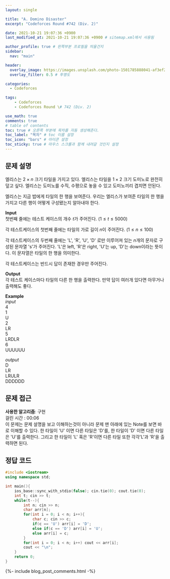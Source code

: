 ```yaml
---
layout: single

title: "A. Domino Disaster"
excerpt: "Codeforces Round #742 (Div. 2)"

date: 2021-10-21 19:07:36 +0900
last_modified_at: 2021-10-21 19:07:36 +0900 # sitemap.xml에서 사용됨

author_profile: true # 왼쪽부분 프로필을 띄울건지
sidebar:
  nav: "main"

header:
  overlay_image: https://images.unsplash.com/photo-1501785888041-af3ef285b470?ixlib=rb-1.2.1&ixid=eyJhcHBfaWQiOjEyMDd9&auto=format&fit=crop&w=1350&q=80
  overlay_filter: 0.5 # 투명도

categories: 
  - Codeforces

tags: 
    - Codeforces
    - Codeforces Round \# 742 (Div. 2)

use_math: true
comments: true
# table of contents
toc: true # 오른쪽 부분에 목차를 자동 생성해준다.
toc_label: "목차" # toc 이름 설정
toc_icon: "bars" # 아이콘 설정
toc_sticky: true # 마우스 스크롤과 함께 내려갈 것인지 설정
---
```


## 문제 설명  
엘리스는 $2 \times n$ 크기 타일을 가지고 있다. 엘리스는 타일을 $1 \times 2$ 크기 도미노로 완전히 덮고 싶다. 엘리스는 도미노를 수직, 수평으로 놓을 수 있고 도미노끼리 겹치면 안된다.  

엘리스는 지금 밥에게 타일의 한 행을 보여준다. 우리는 엘리스가 보여준 타일의 한 행을 가지고 다른 행이 어떻게 구성됐는지 알아내야 한다.  


__Input__  
첫번째 줄에는 테스트 케이스의 개수 $t$가 주어진다. $(1 \le t \le 5000)$

각 테스트케이스의 첫번째 줄에는 타일의 가로 길이 $n$이 주어진다. $(1 \le n \le 100)$  

각 테스트케이스의 두번째 줄에는 'L', 'R', 'U', 'D' 로만 이루어져 있는 $n$개의 문자로 구성된 문자열 's'가 주어진다. 'L'은 left, 'R'은 right, 'U'는 up, 'D'는 down이라는 뜻이다. 이 문자열은 타일의 한 행을 의미한다.  

각 테스트케이스는 반드시 답이 존재한 경우만 주어진다.  

__Output__  
각 테스트 케이스마다 타일의 다른 한 행을 출력한다. 만약 답이 여러개 있다면 아무거나 출력해도 좋다.  

__Example__  
_input_  
4  
1  
U  
2  
LR  
5  
LRDLR  
6  
UUUUUU  
 

_output_  
D  
LR  
LRULR  
DDDDDD  


## 문제 접근
__사용한 알고리즘__: 구현  
걸린 시간 : 00:06  
이 문제는 문제 설명을 보고 이해하는것이 아니라 문제 맨 아래에 있는 Note를 보면 바로 이해할 수 있다. 
한 타일이 'U' 이면 다른 타일은 'D'를, 한 타일이 'D' 이면 다른 타일은 'U'를 출력한다. 그리고 한 타일이 'L' 혹은 'R'이면 다른 타일 또한 각각'L'과 'R'을 출력하면 된다.



## 정답 코드  
```cpp
#include <iostream>
using namespace std;

int main(){
    ios_base::sync_with_stdio(false); cin.tie(0); cout.tie(0);
    int t; cin >> t;
    while(t--){
        int n; cin >> n;
        char arr[n];
        for(int i = 0; i < n; i++){
            char c; cin >> c;
            if(c == 'U') arr[i] = 'D';
            else if(c == 'D') arr[i] = 'U';
            else arr[i] = c;
        }
        for(int i = 0; i < n; i++) cout << arr[i];
        cout << "\n";
    }
    return 0;
}
```  
{%- include blog_post_comments.html -%}
